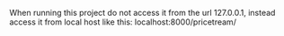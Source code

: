 When running this project do not access it from the url 127.0.0.1,
instead access it from local host like this: localhost:8000/pricetream/
